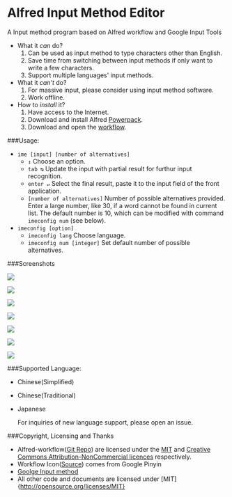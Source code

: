 # Alfred Input Method Editor

A Input method program based on Alfred workflow and Google Input Tools

* What it _can_ do?
	1. Can be used as input method to type characters other than English.
    2. Save time from switching between input methods if only want to write a few characters.
    3. Support multiple languages' input methods.
* What it _can't_ do?
    1. For massive input, please consider using input method software.
	2. Work offline.
* How to _install_ it?
	1. Have access to the Internet.
    2. Download and install Alfred [Powerpack](http://www.alfredapp.com/powerpack/).
    3. Download and open the [workflow](https://github.com/owenwater/alfred-ime/blob/master/IME.alfredworkflow?raw=true).

###Usage:
* `ime [input] [number of alternatives]`
	* `↕` Choose an option.
    * `tab ↹` Update the input with partial result for furthur input recognition.
    * `enter ↵` Select the final result, paste it to the input field of the front application.
    * `[number of alternatives]` Number of possible alternatives provided. Enter a large number, like 30, if a word cannot be found in current list. The default number is 10, which can be modified with command `imeconfig num` (see below). 
* `imeconfig [option]`
	* `imeconfig lang` Choose language.
    * `imeconfig num [integer]` Set default number of possible alternatives.
 
###Screenshots

![](https://raw.githubusercontent.com/owenwater/alfred-ime/master/screenshot/screenshot.gif "")

![](https://raw.githubusercontent.com/owenwater/alfred-ime/master/screenshot/screenshot_zh_1.png "")

![](https://raw.githubusercontent.com/owenwater/alfred-ime/master/screenshot/screenshot_zh_2.png "")

![](https://raw.githubusercontent.com/owenwater/alfred-ime/master/screenshot/screenshot_jp.png "")

![](https://raw.githubusercontent.com/owenwater/alfred-ime/master/screenshot/screenshot_config_1.png "")

![](https://raw.githubusercontent.com/owenwater/alfred-ime/master/screenshot/screenshot_config_2.png "")

![](https://raw.githubusercontent.com/owenwater/alfred-ime/master/screenshot/screenshot_config_3.png "") 
 
    
###Supported Language:
* Chinese(Simplified)
* Chinese(Traditional)
* Japanese


    For inquiries of new language support, please open an issue.

###Copyright, Licensing and Thanks

* Alfred-workflow([Git Repo](https://github.com/deanishe/alfred-workflow)) are licensed under the [MIT](http://opensource.org/licenses/MIT) and [Creative Commons Attribution-NonCommercial licences](https://creativecommons.org/licenses/by-nc/4.0/legalcode) respectively.
* Workflow Icon([Source](http://commons.wikimedia.org/wiki/File:GoogleIMENewLogo.png)) comes from Google Pinyin 
* [Goolge Input method](http://www.google.com/inputtools/)
* All other code and documents are licensed under [MIT]{http://opensource.org/licenses/MIT}
